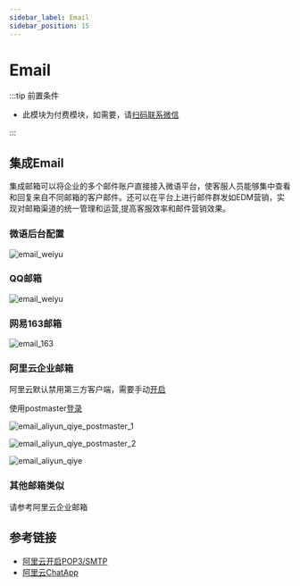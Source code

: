```yaml
---
sidebar_label: Email
sidebar_position: 15
---
```


# Email

:::tip 前置条件

- 此模块为付费模块，如需要，请[扫码联系微信](/img/wechat.png)

:::

## 集成Email

集成邮箱可以将企业的多个邮件账户直接接入微语平台，使客服人员能够集中查看和回复来自不同邮箱的客户邮件。还可以在平台上进行邮件群发如EDM营销，实现对邮箱渠道的统一管理和运营,提高客服效率和邮件营销效果。

### 微语后台配置

![email_weiyu](/img/channel/email/email_weiyu.png)

### QQ邮箱

![email_weiyu](/img/channel/email/email_qq.png)

### 网易163邮箱

![email_163](/img/channel/email/email_163.png)

### 阿里云企业邮箱

阿里云默认禁用第三方客户端，需要手动[开启](https://help.aliyun.com/document_detail/606337.html?spm=a2c4g.11186623.0.0.4395347ejIC1nB)

使用postmaster[登录](https://qiye.aliyun.com/)

![email_aliyun_qiye_postmaster_1](/img/channel/email/email_aliyun_qiye_postmaster_1.png)

![email_aliyun_qiye_postmaster_2](/img/channel/email/email_aliyun_qiye_postmaster_2.png)

![email_aliyun_qiye](/img/channel/email/email_aliyun_qiye.png)

### 其他邮箱类似

请参考阿里云企业邮箱

## 参考链接

- [阿里云开启POP3/SMTP](https://help.aliyun.com/document_detail/606337.html?spm=a2c4g.11186623.0.0.4395347ejIC1nB)
- [阿里云ChatApp](https://chatapp.console.aliyun.com/Overview)
